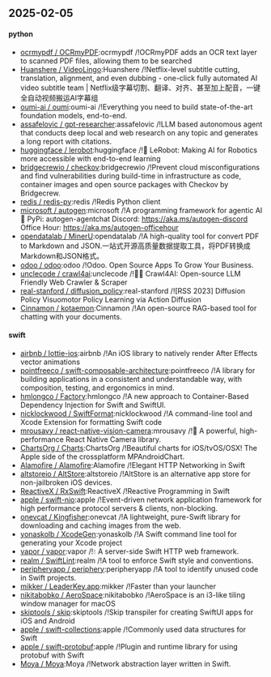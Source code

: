 ## 2025-02-05

#### python
* [ocrmypdf / OCRmyPDF](https://github.com/ocrmypdf/OCRmyPDF):ocrmypdf /!OCRmyPDF adds an OCR text layer to scanned PDF files, allowing them to be searched
* [Huanshere / VideoLingo](https://github.com/Huanshere/VideoLingo):Huanshere /!Netflix-level subtitle cutting, translation, alignment, and even dubbing - one-click fully automated AI video subtitle team | Netflix级字幕切割、翻译、对齐、甚至加上配音，一键全自动视频搬运AI字幕组
* [oumi-ai / oumi](https://github.com/oumi-ai/oumi):oumi-ai /!Everything you need to build state-of-the-art foundation models, end-to-end.
* [assafelovic / gpt-researcher](https://github.com/assafelovic/gpt-researcher):assafelovic /!LLM based autonomous agent that conducts deep local and web research on any topic and generates a long report with citations.
* [huggingface / lerobot](https://github.com/huggingface/lerobot):huggingface /!🤗 LeRobot: Making AI for Robotics more accessible with end-to-end learning
* [bridgecrewio / checkov](https://github.com/bridgecrewio/checkov):bridgecrewio /!Prevent cloud misconfigurations and find vulnerabilities during build-time in infrastructure as code, container images and open source packages with Checkov by Bridgecrew.
* [redis / redis-py](https://github.com/redis/redis-py):redis /!Redis Python client
* [microsoft / autogen](https://github.com/microsoft/autogen):microsoft /!A programming framework for agentic AI 🤖 PyPi: autogen-agentchat Discord: https://aka.ms/autogen-discord Office Hour: https://aka.ms/autogen-officehour
* [opendatalab / MinerU](https://github.com/opendatalab/MinerU):opendatalab /!A high-quality tool for convert PDF to Markdown and JSON.一站式开源高质量数据提取工具，将PDF转换成Markdown和JSON格式。
* [odoo / odoo](https://github.com/odoo/odoo):odoo /!Odoo. Open Source Apps To Grow Your Business.
* [unclecode / crawl4ai](https://github.com/unclecode/crawl4ai):unclecode /!🚀🤖 Crawl4AI: Open-source LLM Friendly Web Crawler & Scraper
* [real-stanford / diffusion_policy](https://github.com/real-stanford/diffusion_policy):real-stanford /![RSS 2023] Diffusion Policy Visuomotor Policy Learning via Action Diffusion
* [Cinnamon / kotaemon](https://github.com/Cinnamon/kotaemon):Cinnamon /!An open-source RAG-based tool for chatting with your documents.

#### swift
* [airbnb / lottie-ios](https://github.com/airbnb/lottie-ios):airbnb /!An iOS library to natively render After Effects vector animations
* [pointfreeco / swift-composable-architecture](https://github.com/pointfreeco/swift-composable-architecture):pointfreeco /!A library for building applications in a consistent and understandable way, with composition, testing, and ergonomics in mind.
* [hmlongco / Factory](https://github.com/hmlongco/Factory):hmlongco /!A new approach to Container-Based Dependency Injection for Swift and SwiftUI.
* [nicklockwood / SwiftFormat](https://github.com/nicklockwood/SwiftFormat):nicklockwood /!A command-line tool and Xcode Extension for formatting Swift code
* [mrousavy / react-native-vision-camera](https://github.com/mrousavy/react-native-vision-camera):mrousavy /!📸 A powerful, high-performance React Native Camera library.
* [ChartsOrg / Charts](https://github.com/ChartsOrg/Charts):ChartsOrg /!Beautiful charts for iOS/tvOS/OSX! The Apple side of the crossplatform MPAndroidChart.
* [Alamofire / Alamofire](https://github.com/Alamofire/Alamofire):Alamofire /!Elegant HTTP Networking in Swift
* [altstoreio / AltStore](https://github.com/altstoreio/AltStore):altstoreio /!AltStore is an alternative app store for non-jailbroken iOS devices.
* [ReactiveX / RxSwift](https://github.com/ReactiveX/RxSwift):ReactiveX /!Reactive Programming in Swift
* [apple / swift-nio](https://github.com/apple/swift-nio):apple /!Event-driven network application framework for high performance protocol servers & clients, non-blocking.
* [onevcat / Kingfisher](https://github.com/onevcat/Kingfisher):onevcat /!A lightweight, pure-Swift library for downloading and caching images from the web.
* [yonaskolb / XcodeGen](https://github.com/yonaskolb/XcodeGen):yonaskolb /!A Swift command line tool for generating your Xcode project
* [vapor / vapor](https://github.com/vapor/vapor):vapor /!💧 A server-side Swift HTTP web framework.
* [realm / SwiftLint](https://github.com/realm/SwiftLint):realm /!A tool to enforce Swift style and conventions.
* [peripheryapp / periphery](https://github.com/peripheryapp/periphery):peripheryapp /!A tool to identify unused code in Swift projects.
* [mikker / LeaderKey.app](https://github.com/mikker/LeaderKey.app):mikker /!Faster than your launcher
* [nikitabobko / AeroSpace](https://github.com/nikitabobko/AeroSpace):nikitabobko /!AeroSpace is an i3-like tiling window manager for macOS
* [skiptools / skip](https://github.com/skiptools/skip):skiptools /!Skip transpiler for creating SwiftUI apps for iOS and Android
* [apple / swift-collections](https://github.com/apple/swift-collections):apple /!Commonly used data structures for Swift
* [apple / swift-protobuf](https://github.com/apple/swift-protobuf):apple /!Plugin and runtime library for using protobuf with Swift
* [Moya / Moya](https://github.com/Moya/Moya):Moya /!Network abstraction layer written in Swift.
